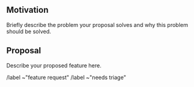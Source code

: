 ## Motivation

Briefly describe the problem your proposal solves and why this problem should
be solved.

## Proposal

Describe your proposed feature here.


/label ~"feature request"
/label ~"needs triage"

